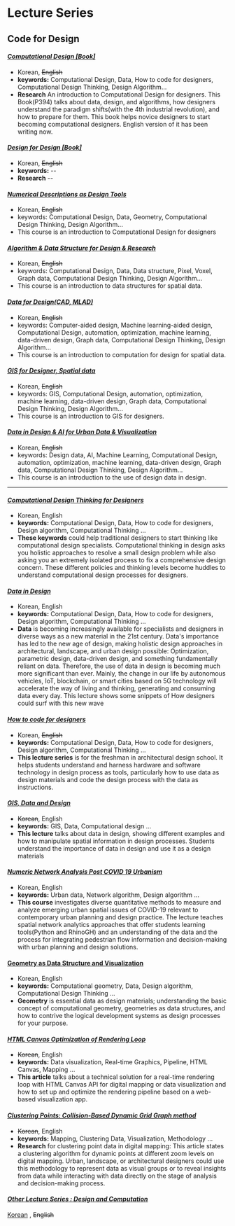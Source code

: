 # Lecture Series
## Code for Design

#### [_Computational Design [Book]_](https://computationaldesign.tistory.com/49)
* Korean, ~~English~~
* **keywords:** Computational Design, Data, How to code for designers, Computational Design Thinking, Design Algorithm...  
* **Research** An introduction to Computational Design for designers. This Book(P394) talks about data, design, and algorithms, how designers understand the paradigm shifts(with the 4th industrial revolution), and how to prepare for them. This book helps novice designers to start becoming computational designers. English version of it has been writing now.

#### [_Design for Design [Book]_](https://computationaldesign.tistory.com/49)
* Korean, ~~English~~
* **keywords:** -- 
* **Research** --



#### [_Numerical Descriptions as Design Tools_]()
* Korean, ~~English~~
* keywords: Computational Design, Data, Geometry, Computational Design Thinking, Design Algorithm...
* This course is an introduction to Computational Design for designers

#### [_Algorithm & Data Structure for Design & Research_]()
* Korean, ~~English~~
* keywords: Computational Design, Data, Data structure, Pixel, Voxel, Graph data, Computational Design Thinking, Design Algorithm...
* This course is an introduction to data structures for spatial data.


#### [_Data for Design(CAD, MLAD)_]()
* Korean, ~~English~~
* keywords: Computer-aided design, Machine learning-aided design, Computational Design, automation, optimization, machine learning, data-driven design, Graph data, Computational Design Thinking, Design Algorithm...
* This course is an introduction to computation for design for spatial data.


#### [_GIS for Designer, Spatial data_]()
* Korean, ~~English~~
* keywords: GIS, Computational Design, automation, optimization, machine learning, data-driven design, Graph data, Computational Design Thinking, Design Algorithm...
* This course is an introduction to GIS for designers.


#### [_Data in Design & AI for Urban Data & Visualization_]()
* Korean, ~~English~~
* keywords: Design data, AI, Machine Learning, Computational Design, automation, optimization, machine learning, data-driven design, Graph data, Computational Design Thinking, Design Algorithm...
* This course is an introduction to the use of design data in design.



---


#### [_Computational Design Thinking for Designers_](https://nj-namju.medium.com/computational-design-thinking-for-designers-68224bb07f5c)
* Korean, English 
* **keywords:** Computational Design, Data, How to code for designers, Design algorithm, Computational Thinking ...  
* **These keywords** could help traditional designers to start thinking like computational design specialists. Computational thinking in design asks you holistic approaches to resolve a small design problem while also asking you an extremely isolated process to fix a comprehensive design concern. These different policies and thinking levels become huddles to understand computational design processes for designers.


#### [_Data in Design_](https://nj-namju.medium.com/data-design-c21457dc8dc)
* Korean, English
* **keywords:** Computational Design, Data, How to code for designers, Design algorithm, Computational Thinking ...  
* **Data** is becoming increasingly available for specialists and designers in diverse ways as a new material in the 21st century. Data's importance has led to the new age of design, making holistic design approaches in architectural, landscape, and urban design possible: Optimization, parametric design, data-driven design, and something fundamentally reliant on data. Therefore, the use of data in design is becoming much more significant than ever. Mainly, the change in our life by autonomous vehicles, IoT, blockchain, or smart cities based on 5G technology will accelerate the way of living and thinking, generating and consuming data every day. This lecture shows some snippets of How designers could surf with this new wave



#### [_How to code for designers_](https://computationaldesign.tistory.com/37)
* Korean, ~~English~~
* **keywords:** Computational Design, Data, How to code for designers, Design algorithm, Computational Thinking ...  
* **This lecture series** is for the freshman in architectural design school. It helps students understand and harness hardware and software technology in design process as tools, particularly how to use data as design materials and code the design process with the data as instructions.



#### [_GIS, Data and Design_](https://youtu.be/QLesjWC443c)
* ~~Korean~~, English
* **keywords:** GIS, Data, Computational design ...  
* **This lecture** talks about data in design, showing different examples and how to manipulate spatial information in design processes. Students understand the importance of data in design and use it as a design materials



#### [_Numeric Network Analysis Post COVID 19 Urbanism_](https://nj-namju.medium.com/numeric-network-analysis-post-covid-19-urbanism-6-ft-rule-de267886b028)
* Korean, English
* **keywords:** Urban data, Network algorithm, Design algorithm ...  
* **This course** investigates diverse quantitative methods to measure and analyze emerging urban spatial issues of COVID-19 relevant to contemporary urban planning and design practice. The lecture teaches spatial network analytics approaches that offer students learning tools(Python and RhinoGH) and an understanding of the data and the process for integrating pedestrian flow information and decision-making with urban planning and design solutions.



#### [Geometry as Data Structure and Visualization](https://nj-namju.medium.com/geometry-as-data-structure-and-visualization-48bcfdea3851)
* Korean, English
* **keywords:** Computational geometry, Data, Design algorithm, Computational Design Thinking ...  
* **Geometry** is essential data as design materials; understanding the basic concept of computational geometry, geometries as data structures, and how to contrive the logical development systems as design processes for your purpose.



#### [_HTML Canvas Optimization of Rendering Loop_](https://medium.com/analytics-vidhya/html-canvas-optimization-of-rendering-loop-with-jsapi-for-drawing-on-map-71cb0500a213)
* ~~Korean~~, English
* **keywords:** Data visualization, Real-time Graphics, Pipeline, HTML Canvas, Mapping ...  
* **This article** talks about a technical solution for a real-time rendering loop with HTML Canvas API for digital mapping or data visualization and how to set up and optimize the rendering pipeline based on a web-based visualization app.



#### [_Clustering Points: Collision-Based Dynamic Grid Graph method_](https://nj-namju.medium.com/clustering-points-collision-based-dynamic-grid-graph-method-f602d0152cd2)
* ~~Korean~~, English
* **keywords:** Mapping, Clustering Data, Visualization, Methodology ...  
* **Research** for clustering point data in digital mapping: This article states a clustering algorithm for dynamic points at different zoom levels on digital mapping. Urban, landscape, or architectural designers could use this methodology to represent data as visual groups or to reveal insights from data while interacting with data directly on the stage of analysis and decision-making process.



#### [_Other Lecture Series : Design and Computation_](https://computationaldesign.tistory.com/2)  
[Korean]() , ~~English~~

